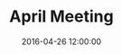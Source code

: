 ---
layout: post
title:  "April Meeting"
date:   2016-04-26 12:00:00
category: infrastructure-facilities
background: During this meeting of the Infrastructure &amp; Facilities we discussed further the group's goals and objectives
agenda: infrastructure-facilities-agenda-2016-04-26.pdf
documents:
  - title: Meeting Packet
    doc-url: infrastructure-facilities-packet-2016-04-26.pdf
    doc-type: PDF
  - title: Meeting Slides
    doc-url: infrastructure-facilities-slides-2016-04-26.pdf
    doc-type: PDF
  - title: Draft Goals by Category Part 2 - <i>First Draft</i>
    doc-url: infrastructure-facilities-proposed-goals-pt2-2016-04-26.pdf
    doc-type: PDF
maps:
  - title: Future Land Use (2006)
    image-url: FutureLandUse24x36.jpg
    map-url: FutureLandUse24x36.pdf
  - title: Greenbelt
    image-url: greenbelt.png
    map-url: greenbelt.png

---
